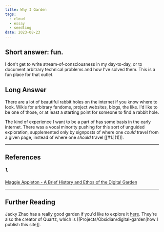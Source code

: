 ```yaml
---
title: Why I Garden
tags:
  - cloud
  - essay
  - seedling
date: 2023-08-23
---
```

## Short answer: fun.

I don't get to write stream-of-consciousness in my day-to-day, or to document arbitrary technical problems and how I've solved them. This is a fun place for that outlet.

## Long Answer

There are a lot of beautiful rabbit holes on the internet if you know where to look. Wikis for arbitrary fandoms, project websites, blogs, the like. I'd like to be one of those, or at least a starting point for someone to find a rabbit hole.

The kind of experience I want to be a part of has some basis in the early internet. There was a vocal minority pushing for this sort of unguided exploration, supplemented only by signposts of where one *could* travel from a given page, instead of where one *should* travel [[#1.|(1)]].


---
## References
##### 1. 
[Maggie Appleton - A Brief History and Ethos of the Digital Garden](https://maggieappleton.com/garden-history)

---
## Further Reading
Jacky Zhao has a really good garden if you'd like to explore it [here](https://jzhao.xyz/). They're also the creator of Quartz, which is [[Projects/Obsidian/digital-garden|how I publish this site]].